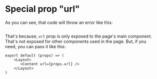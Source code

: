 # Special prop "url"

As you can see, that code will throw an error like this:

<img src="https://cloud.githubusercontent.com/assets/50838/24542720/5fd985a0-161a-11e7-8971-bc677906b1bf.png" alt="">

That's because, `url` prop is only exposed to the page's main component. That's not exposed for other components used in the page. But, if you need, you can pass it like this:

```
export default (props) => (
    <Layout>
       <Content url={props.url} />
    </Layout>
)
```
